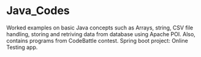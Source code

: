 # Java_Codes
Worked examples on basic Java concepts such as Arrays, string, CSV file handling, storing and retriving data from database using Apache POI.
Also, contains programs from CodeBattle contest.
Spring boot project: Online Testing app.
